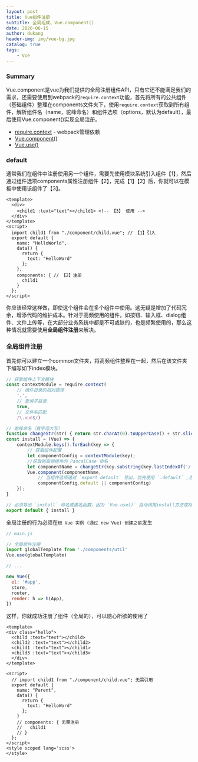 ```yaml
---
layout: post
title: Vue组件注册
subtitle: 全局组成、Vue.component()
date: 2020-06-15
author: dukang
header-img: img/vue-bg.jpg
catalog: true
tags: 
    - Vue
---
```


### Summary

​	Vue.component是vue为我们提供的全局注册组件API，只有它还不能满足我们的需求，还需要使用到webpack的`require.context`功能，首先将所有的公共组件（基础组件）整理在components文件夹下，使用`require.context`获取到所有组件，解析组件名（name，驼峰命名）和组件选项（options，默认为default），最后使用Vue.component()实现全局注册。

 - [require.context](https://webpack.docschina.org/guides/dependency-management/#require-context) - webpack管理依赖
 - [Vue.component()](https://vuejs.bootcss.com/api/#Vue-component)
 - [Vue.use()](https://vuejs.bootcss.com/api/#Vue-use) 

### default

​	通常我们在组件中注册使用另一个组件，需要先使用模块系统引入组件【1】，然后通过组件选项components属性注册组件【2】，完成【1】【2】后，你就可以在模板中使用该组件了【3】。

```vue
<template>
  <div>
  	<child1 :text="text"></child1> <!-- 【3】 使用 -->
  </div>
</template>
<script>
  import child1 from "./component/child.vue"; // 【1】引入
  export default {
    name: "HelloWorld",
    data() {
      return {
        text: "HelloWord"
      };
    },
    components: { // 【2】注册
      child1
    }
  };
</script>
```

​	你应该经常这样做，即使这个组件会在多个组件中使用。这无疑是增加了代码冗余，增添代码的维护成本。针对于高频使用的组件，如按钮、输入框、dialog组件、文件上传等，在大部分业务系统中都是不可或缺的，也是频繁使用的，那么这种情况就需要使用**全局组件注册**来解决。

### 全局组件注册

首先你可以建立一个common文件夹，将高频组件整理在一起，然后在该文件夹下编写如下index模块。

```javascript
// 获取组件上下文模块
const contextModule = require.context(
    // 组件目录的相对路径
    '.',
    // 查询子目录
    true,
    // 文件名匹配
    /\.vue$/)

// 驼峰命名（首字母大写）
function changeStr(str) { return str.charAt(0).toUpperCase() + str.slice(1) }
const install = (Vue) => {
    contextModule.keys().forEach(key => {
        // 获取组件配置
        let componentConfig = contextModule(key);
        //获取到高频组件的 PascalCase 命名
        let componentName = changeStr(key.substring(key.lastIndexOf('/') + 1).replace(/\.\w+$/, ''))
        Vue.component(componentName,
            // 当组件选项通过 `export default` 导出，优先使用 `.default` ,否则回退到使用模块的根。 
            componentConfig.default || componentConfig)
    });
}

// 必须导出 `install` 命名或匿名函数，因为 `Vue.use()` 自动调用install方法或将匿名函数当作install
export default { install }
```

全局注册的行为必须在`根 Vue 实例 (通过 new Vue) 创建之前`发生

```javascript
// main.js

// 全局组件注册
import globalTemplate from './components/util'
Vue.use(globalTemplate)

// ...

new Vue({
  el: '#app',
  store,
  router,
  render: h => h(App),
})
```

这样，你就成功注册了组件（全局的），可以随心所欲的使用了

```vue
<template>
<div class="hello">
  <child :text="text"></child>
  <child2 :text="text"></child2>
  <child1 :text="text"></child1>
  <child3 :text="text"></child3>
  </div>
</template>

<script>
  // import child1 from "./component/child.vue"; 无需引用
  export default {
    name: "Parent",
    data() {
      return {
        text: "HelloWord"
      };
    }
    // components: { 无需注册
    //   child1
    // }
  };
</script>
<style scoped lang='scss'>
</style>
```